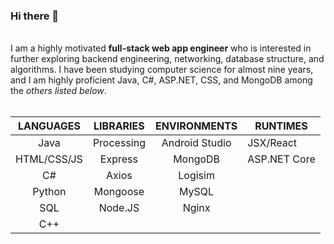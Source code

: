 ### Hi there 👋
<br>
I am a highly motivated <b>full-stack web app engineer</b> who is interested in further exploring backend engineering, 
networking, database structure, and algorithms. I have been studying computer science for almost nine years, and I am highly proficient Java, C#, ASP.NET, CSS, and MongoDB among the <i>others listed below</i>.
<br><br>

|  LANGUAGES |  LIBRARIES |  ENVIRONMENTS  | RUNTIMES     |
|:----------:|:----------:|:--------------:|--------------|
|    Java    | Processing | Android Studio | JSX/React    |
| HTML/CSS/JS|   Express  |     MongoDB    | ASP.NET Core |
|     C#     |    Axios   |     Logisim    |              |
|   Python   |  Mongoose  |      MySQL     |              |
|     SQL    |   Node.JS  |      Nginx     |              |
|     C++    |            |                |              |
